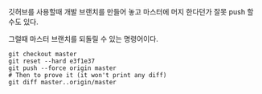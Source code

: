 깃허브를 사용할때 개발 브랜치를 만들어 놓고 마스터에 머지 한다던가
잘못 push 할 수도 있다.

그럴때 마스터 브랜치를 되돌릴 수 있는 명령어이다.

```
git checkout master
git reset --hard e3f1e37
git push --force origin master
# Then to prove it (it won't print any diff)
git diff master..origin/master
```
